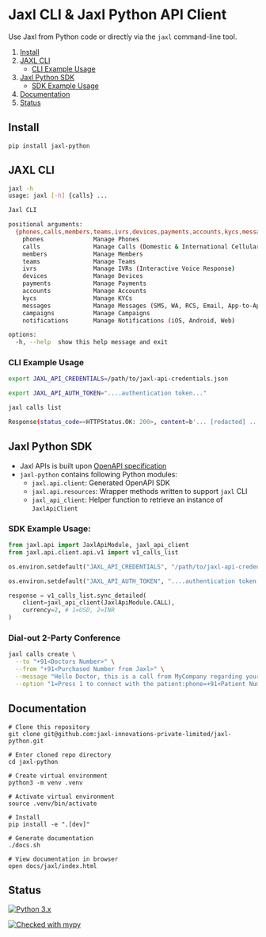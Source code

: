 # Jaxl CLI & Jaxl Python API Client

Use Jaxl from Python code or directly via the `jaxl` command-line tool.

1. [Install](#install)
2. [JAXL CLI](#jaxl-cli)
   - [CLI Example Usage](#cli-example-usage)
3. [Jaxl Python SDK](#jaxl-python-sdk)
   - [SDK Example Usage](#sdk-example-usage)
4. [Documentation](#documentation)
5. [Status](#status)

## Install

`pip install jaxl-python`

## JAXL CLI

```bash
jaxl -h
usage: jaxl [-h] {calls} ...

Jaxl CLI

positional arguments:
  {phones,calls,members,teams,ivrs,devices,payments,accounts,kycs,messages,campaigns,notifications}
    phones              Manage Phones
    calls               Manage Calls (Domestic & International Cellular, VoIP audio/video)
    members             Manage Members
    teams               Manage Teams
    ivrs                Manage IVRs (Interactive Voice Response)
    devices             Manage Devices
    payments            Manage Payments
    accounts            Manage Accounts
    kycs                Manage KYCs
    messages            Manage Messages (SMS, WA, RCS, Email, App-to-App)
    campaigns           Manage Campaigns
    notifications       Manage Notifications (iOS, Android, Web)

options:
  -h, --help  show this help message and exit
```

### CLI Example Usage

```bash
export JAXL_API_CREDENTIALS=/path/to/jaxl-api-credentials.json

export JAXL_API_AUTH_TOKEN="....authentication token..."

jaxl calls list

Response(status_code=<HTTPStatus.OK: 200>, content=b'... [redacted] ...')
```

## Jaxl Python SDK

- Jaxl APIs is built upon [OpenAPI specification](https://www.openapis.org/)
- `jaxl-python` contains following Python modules:
  - `jaxl.api.client`: Generated OpenAPI SDK
  - `jaxl.api.resources`: Wrapper methods written to support `jaxl` CLI
  - `jaxl_api_client`: Helper function to retrieve an instance of `JaxlApiClient`

### SDK Example Usage:

```python
from jaxl.api import JaxlApiModule, jaxl_api_client
from jaxl.api.client.api.v1 import v1_calls_list

os.environ.setdefault("JAXL_API_CREDENTIALS", "/path/to/jaxl-api-credentials.json")

os.environ.setdefault("JAXL_API_AUTH_TOKEN", "....authentication token...")

response = v1_calls_list.sync_detailed(
    client=jaxl_api_client(JaxlApiModule.CALL),
    currency=2, # 1=USD, 2=INR
)
```

### Dial-out 2-Party Conference

```bash
jaxl calls create \
  --to "+91<Doctors Number>" \
  --from "+91<Purchased Number from Jaxl>" \
  --message "Hello Doctor, this is a call from MyCompany regarding your appointment with Mr. Patient Name. When ready please, " \
  --option "1=Press 1 to connect with the patient:phone=+91<Patient Number>"
```

## Documentation

```
# Clone this repository
git clone git@github.com:jaxl-innovations-private-limited/jaxl-python.git

# Enter cloned repo directory
cd jaxl-python

# Create virtual environment
python3 -m venv .venv

# Activate virtual environment
source .venv/bin/activate

# Install
pip install -e ".[dev]"

# Generate documentation
./docs.sh

# View documentation in browser
open docs/jaxl/index.html
```

## Status

[![Python 3.x](https://img.shields.io/static/v1?label=Python&message=3.6%20%7C%203.7%20%7C%203.8%20%7C%203.9%20%7C%203.10%20%7C%203.11%20%7C%203.12&color=blue&style=flat-square)](https://www.python.org/)

[![Checked with mypy](https://img.shields.io/static/v1?label=MyPy&message=checked&color=blue&style=flat-square)](http://mypy-lang.org/)
